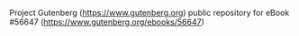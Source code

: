 Project Gutenberg (https://www.gutenberg.org) public repository for
eBook #56647 (https://www.gutenberg.org/ebooks/56647)

